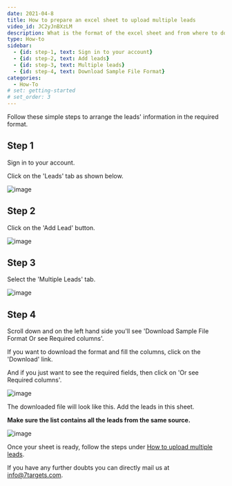 ```yaml
---
date: 2021-04-8
title: How to prepare an excel sheet to upload multiple leads
video_id: JC2yJnBXzLM
description: What is the format of the excel sheet and from where to download it.
type: How-to
sidebar:
  - {id: step-1, text: Sign in to your account}
  - {id: step-2, text: Add leads}
  - {id: step-3, text: Multiple leads}
  - {id: step-4, text: Download Sample File Format}
categories:
  - How-To
# set: getting-started
# set_order: 3
---
```


Follow these simple steps to arrange the leads' information in the required format.

## Step 1

Sign in to your account.

Click on the 'Leads' tab as shown below.

![image](../../images/leads-sheet-1.png)

## Step 2

Click on the 'Add Lead' button.

![image](../../images/leads-sheet-2.png)

## Step 3

Select the 'Multiple Leads' tab.

![image](../../images/leads-sheet-3.png)

## Step 4

Scroll down and on the left hand side you'll see 'Download Sample File Format Or see Required columns'.

If you want to download the format and fill the columns, click on the 'Download' link.

And if you just want to see the required fields, then click on 'Or see Required columns'.

![image](../../images/leads-sheet-4.png)

The downloaded file will look like this. Add the leads in this sheet.

**Make sure the list contains all the leads from the same source.** 

![image](../../images/leads-sheet-5.png)

Once your sheet is ready, follow the steps under [How to upload multiple leads](../how-to-add-multiple-leads/).

If you have any further doubts you can directly mail us at info@7targets.com.